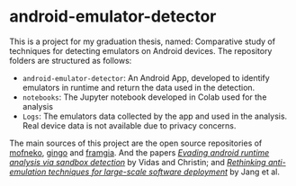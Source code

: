 # android-emulator-detector

This is a project for my graduation thesis, named: Comparative study of techniques for detecting emulators on
Android devices. The repository folders are structured as follows:

- `android-emulator-detector`: An Android App, developed to identify emulators in runtime and return the data used in the detection.
- `notebooks`: The Jupyter notebook developed in Colab used for the analysis
- `Logs`: The emulators data collected by the app and used in the analysis. Real device data is not available due to privacy concerns.

The main sources of this project are the open source repositories of [mofneko](https://github.com/mofneko/EmulatorDetector), [gingo](https://github.com/gingo/android-emulator-detector) and [framgia](https://github.com/framgia/android-emulator-detector). And the papers [_Evading android runtime analysis via sandbox detection_](https://dl.acm.org/doi/abs/10.1145/2590296.2590325) by Vidas and Christin; and [_Rethinking anti-emulation techniques for large-scale software deployment_](https://www.sciencedirect.com/science/article/pii/S0167404818310216) by Jang et al.
